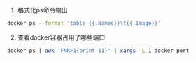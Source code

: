 1. 格式化ps命令输出
```sh
docker ps --format 'table {{.Names}}\t{{.Image}}'
```
2. 查看docker容器占用了哪些端口
```sh
docker ps | awk 'FNR>1{print $1}' | xargs -L 1 docker port
```